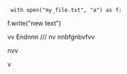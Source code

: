     with open("my_file.txt", "a") as f:
   f.write("new text")

vv 
Endnnn
///
    nv
  nnbfgnbvfvv 
  
        
  
nvv   
 

  v
   
  
 
    
  
 
  
 
  
